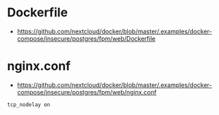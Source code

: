 # Dockerfile

* https://github.com/nextcloud/docker/blob/master/.examples/docker-compose/insecure/postgres/fpm/web/Dockerfile

# nginx.conf

* https://github.com/nextcloud/docker/blob/master/.examples/docker-compose/insecure/postgres/fpm/web/nginx.conf

```
tcp_nodelay on
```
